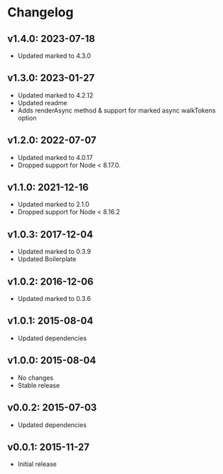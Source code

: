 # Changelog

## v1.4.0: 2023-07-18

- Updated marked to 4.3.0

## v1.3.0: 2023-01-27

- Updated marked to 4.2.12
- Updated readme
- Adds renderAsync method & support for marked async walkTokens option

## v1.2.0: 2022-07-07

- Updated marked to 4.0.17
- Dropped support for Node < 8.17.0.

## v1.1.0: 2021-12-16

- Updated marked to 2.1.0
- Dropped support for Node < 8.16.2

## v1.0.3: 2017-12-04

- Updated marked to 0.3.9
- Updated Boilerplate

## v1.0.2: 2016-12-06

- Updated marked to 0.3.6

## v1.0.1: 2015-08-04

- Updated dependencies

## v1.0.0: 2015-08-04

- No changes
- Stable release

## v0.0.2: 2015-07-03

- Updated dependencies

## v0.0.1: 2015-11-27

- Initial release
